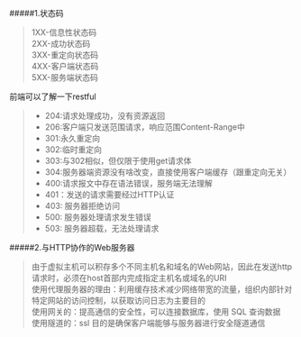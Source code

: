 #####1.状态码
> 1XX-信息性状态码  
2XX-成功状态码  
3XX-重定向状态码  
4XX-客户端状态码  
5XX-服务端状态码  

前端可以了解一下restful

> * 204:请求处理成功，没有资源返回   
> * 206:客户端只发送范围请求，响应范围Content-Range中
> * 301:永久重定向
> * 302:临时重定向
> * 303:与302相似，但仅限于使用get请求体
> * 304:服务器端资源没有啥改变，直接使用客户端缓存（跟重定向无关）
> * 400:请求报文中存在语法错误，服务端无法理解
> * 401：发送的请求需要经过HTTP认证
> * 403: 服务器拒绝访问
> * 500: 服务器处理请求发生错误
> * 503: 服务器超载，无法处理请求

#####2.与HTTP协作的Web服务器
> 由于虚拟主机可以积存多个不同主机名和域名的Web网站，因此在发送http请求时，必须在host首部内完成指定主机名或域名的URI  
> 使用代理服务器的理由：利用缓存技术减少网络带宽的流量，组织内部针对特定网站的访问控制，以获取访问日志为主要目的  
> 使用网关的：提高通信的安全性，可以连接数据库，使用 SQL 查询数据  
> 使用隧道的：ssl 目的是确保客户端能够与服务器进行安全隧道通信  

